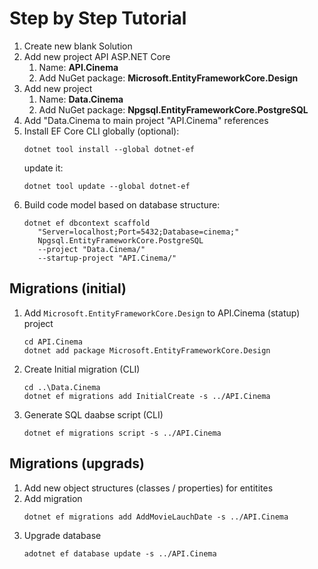 # Step by Step Tutorial

1. Create new blank Solution
1. Add new project API ASP.NET Core
   1. Name: **API.Cinema**
   1. Add NuGet package: **Microsoft.EntityFrameworkCore.Design**
1. Add new project 
   1.  Name: **Data.Cinema**
   1. Add NuGet package: **Npgsql.EntityFrameworkCore.PostgreSQL**
1. Add "Data.Cinema to main project "API.Cinema" references
1. Install EF Core CLI globally (optional):
   ```
   dotnet tool install --global dotnet-ef
   ```
   update it:
   ```
   dotnet tool update --global dotnet-ef
   ```
1. Build code model based on database structure:
   ```
   dotnet ef dbcontext scaffold 
      "Server=localhost;Port=5432;Database=cinema;" 
      Npgsql.EntityFrameworkCore.PostgreSQL 
      --project "Data.Cinema/" 
      --startup-project "API.Cinema/"
   ```

## Migrations (initial)

1. Add `Microsoft.EntityFrameworkCore.Design` to API.Cinema (statup) project
   ```
   cd API.Cinema
   dotnet add package Microsoft.EntityFrameworkCore.Design
   ```
1. Create Initial migration (CLI)
   ```
   cd ..\Data.Cinema
   dotnet ef migrations add InitialCreate -s ../API.Cinema
   ```
1. Generate SQL daabse script (CLI)
   ```
   dotnet ef migrations script -s ../API.Cinema
   ```

## Migrations (upgrads)

1. Add new object structures (classes / properties) for entitites
1. Add migration
   ```
   dotnet ef migrations add AddMovieLauchDate -s ../API.Cinema 
   ```
1. Upgrade database
   ```
   adotnet ef database update -s ../API.Cinema
   ```
    